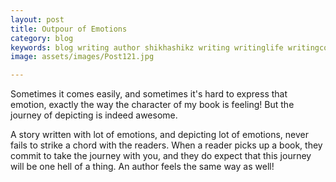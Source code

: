 ```yaml
---
layout: post
title: Outpour of Emotions
category: blog
keywords: blog writing author shikhashikz writing writinglife writingcommunity dailyblogpost dailyblogpostchallenge happiness suffering life experiences 
image: assets/images/Post121.jpg

---
```

Sometimes it comes easily, and sometimes it's hard to express that emotion, exactly the way the character of my book is feeling! But the journey of depicting is indeed awesome.

A story written with lot of emotions, and depicting lot of emotions, never fails to strike a chord with the readers. When a reader picks up a book, they commit to take the journey with you, and they do expect that this journey will be one hell of a thing. An author feels the same way as well!
